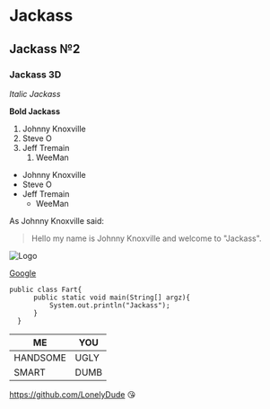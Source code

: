 
# Jackass
## Jackass №2
### Jackass 3D

*Italic Jackass*

**Bold Jackass**

1. Johnny Knoxville
1. Steve O
1. Jeff Tremain
   1. WeeMan
   
   
* Johnny Knoxville
* Steve O
* Jeff Tremain
   * WeeMan
   
   
As Johnny Knoxville said:

> Hello my name is Johnny Knoxville
> and welcome to "Jackass".
  
  
![Logo](http://lurkmore.so/images/thumb/f/f4/Jackass.jpg/250px-Jackass.jpg)
  
  [Google](https://www.google.ru/)
  
```
public class Fart{
      public static void main(String[] argz){
          System.out.println("Jackass");
      }
  }
```



ME | YOU
------------ | -------------
HANDSOME|UGLY
SMART | DUMB



https://github.com/LonelyDude
:kissing_heart:
